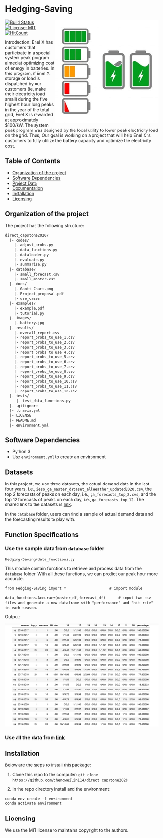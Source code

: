# Hedging-Saving


<img align="right"  src="https://github.com/chengweilin114/direct_capstone2020/blob/master/images/battery.jpg">

[![Build Status](https://travis-ci.org/chengweilin114/direct_capstone2020.svg?branch=master)](https://travis-ci.org/github/chengweilin114/direct_capstone2020)
[![License: MIT](https://img.shields.io/badge/License-MIT-green.svg)](https://opensource.org/licenses/MIT)
[![HitCount](http://hits.dwyl.com/chengwei0114/direct_capstone2020.svg)](http://hits.dwyl.com/chengwei0114/direct_capstone2020)


Introduction: Enel X has customers that participate in a special system peak program aimed at optimizing cost of energy in batteries. In this program, if Enel X storage or load is dispatched by our customers (ie, make their electricity load small) during the five highest hour long peaks in the year of the total grid, Enel X is rewarded at approximately $100/kW. The system peak program was designed by the local utility to lower peak electricity load on the grid. Thus, Our goal is working on a project that will help Enel X ‘s customers to fully utilize the battery capacity and optimize the electricity cost.

## Table of Contents


- [Organization of the project](#Organization-of-the-project)
- [Software Dependencies](#Software-Dependencies)
- [Project Data](#Project-Data)
- [Documentation](#Documentation)
- [Installation](#Installation)
- [Licensing](#Licensing)


## Organization of the project

The project has the following structure:

    direct_capstone2020/
      |- codes/
        |- adjust_probs.py
        |- data_functions.py
        |- dataloader.py
        |- evaluate.py
        |- summarize.py
      |- database/
        |- small_forecast.csv
        |- small_master.csv
      |- docs/
        |- Gantt Chart.png
        |- Project_proposal.pdf
        |- use_cases
      |- examples/
        |- example.pdf
        |- tutorial.py
      |- images/
        |- battery.jpg
      |- results/
        |- overall_report.csv
        |- report_probs_to_use_1.csv
        |- report_probs_to_use_2.csv
        |- report_probs_to_use_3.csv
        |- report_probs_to_use_4.csv
        |- report_probs_to_use_5.csv
        |- report_probs_to_use_6.csv
        |- report_probs_to_use_7.csv
        |- report_probs_to_use_8.csv
        |- report_probs_to_use_9.csv
        |- report_probs_to_use_10.csv
        |- report_probs_to_use_11.csv
        |- report_probs_to_use_12.csv
      |- tests/
         |- test_data_functions.py
      |- .gitignore
      |- .travis.yml
      |- LICENSE
      |- README.md
      |- environment.yml     

## Software Dependencies

- Python 3
- Use `environment.yml` to create an environment


## Datasets
In this project, we use three datasets, the actual demand data in the last four years, i.e., `ieso_ga_master_dataset_allWeather_updated2020.csv`, the top 2 forecasts of peaks on each day, i.e., `ga_forecasts_top_2.cvs`, and the top 12 forecasts of peaks on each day, i.e., `ga_forecasts_top_12`. The shared link to the datasets is [link](https://drive.google.com/drive/folders/1ifAAAHJH6qRNGLICNbKe5Nt7yFHf-pTQ?usp=sharing).

In the `database` folder, users can find a sample of actual demand data and the forecasting results to play with.


## Function Specifications
### Use the sample data from `database` folder

`Hedging-Saving/data_functions.py`

This module contain functions to retrieve and process data from the `database` folder. 
With all these functions, we can predict our peak hour more accurate. 

```
from Hedging-Saving import * 		            # import module

data_functions.Accuracy(master_df,forecast_df) 	    # input two csv files and generate a new dataframe with "performance" and "hit rate" in each season.
```

Output:

![](images/top3_performance.png)

### Use all the data from [link](https://drive.google.com/drive/folders/1ifAAAHJH6qRNGLICNbKe5Nt7yFHf-pTQ?usp=sharing)


## Installation

Below are the steps to install this package:
1. Clone this repo to the computer: `git clone https://github.com/chengweilin114/direct_capstone2020`

2. In the repo directory install and the environment:
```
conda env create -f environment
conda activate environment
```

## Licensing


We use the MIT license to maintains copyright to the authors.
